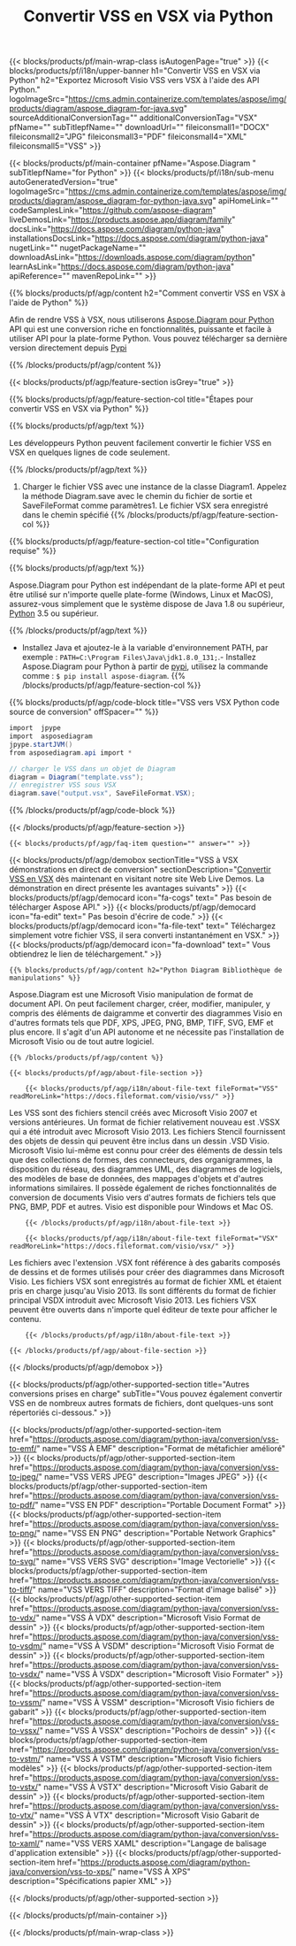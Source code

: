 ﻿---
title: Convertir VSS en VSX via Python 
weight: 1960
url: /fr/python-java/conversion/vss-to-vsx/ 
description: Exemple de code de conversion Python pour le format VSS vers le fichier VSX. Utilisez cet exemple de code pour convertir VSS en VSX dans n'importe quelle application basée sur Python.
---
{{< blocks/products/pf/main-wrap-class isAutogenPage="true" >}}
{{< blocks/products/pf/i18n/upper-banner h1="Convertir VSS en VSX via Python" h2="Exportez Microsoft Visio VSS vers VSX à l\'aide des API Python." logoImageSrc="https://cms.admin.containerize.com/templates/aspose/img/products/diagram/aspose_diagram-for-java.svg" sourceAdditionalConversionTag="" additionalConversionTag="VSX" pfName="" subTitlepfName="" downloadUrl="" fileiconsmall1="DOCX" fileiconsmall2="JPG" fileiconsmall3="PDF" fileiconsmall4="XML" fileiconsmall5="VSS" >}}

{{< blocks/products/pf/main-container pfName="Aspose.Diagram " subTitlepfName="for Python" >}}
{{< blocks/products/pf/i18n/sub-menu autoGeneratedVersion="true" logoImageSrc="https://cms.admin.containerize.com/templates/aspose/img/products/diagram/aspose_diagram-for-python-java.svg" apiHomeLink="" codeSamplesLink="https://github.com/aspose-diagram" liveDemosLink="https://products.aspose.app/diagram/family" docsLink="https://docs.aspose.com/diagram/python-java" installationsDocsLink="https://docs.aspose.com/diagram/python-java" nugetLink="" nugetPackageName="" downloadAsLink="https://downloads.aspose.com/diagram/python" learnAsLink="https://docs.aspose.com/diagram/python-java" apiReference="" mavenRepoLink="" >}}

{{% blocks/products/pf/agp/content h2="Comment convertir VSS en VSX à l\'aide de Python" %}}

 Afin de rendre VSS à VSX, nous utiliserons
 [Aspose.Diagram pour Python](https://products.aspose.com/diagram/python-java/) 
 API qui est une conversion riche en fonctionnalités, puissante et facile à utiliser API pour la plate-forme Python. Vous pouvez télécharger sa dernière version directement depuis
 [Pypi](https://pypi.org/project/aspose-diagram/) 

{{% /blocks/products/pf/agp/content %}}

{{< blocks/products/pf/agp/feature-section isGrey="true" >}}

{{% blocks/products/pf/agp/feature-section-col title="Étapes pour convertir VSS en VSX via Python" %}}

{{% blocks/products/pf/agp/text %}}

 Les développeurs Python peuvent facilement convertir le fichier VSS en VSX en quelques lignes de code seulement.

{{% /blocks/products/pf/agp/text %}}

1. Charger le fichier VSS avec une instance de la classe Diagram1. Appelez la méthode Diagram.save avec le chemin du fichier de sortie et SaveFileFormat comme paramètres1. Le fichier VSX sera enregistré dans le chemin spécifié
{{% /blocks/products/pf/agp/feature-section-col %}}

{{% blocks/products/pf/agp/feature-section-col title="Configuration requise" %}}

{{% blocks/products/pf/agp/text %}}

 Aspose.Diagram pour Python est indépendant de la plate-forme API et peut être utilisé sur n'importe quelle plate-forme (Windows, Linux et MacOS), assurez-vous simplement que le système dispose de Java 1.8 ou supérieur, [Python](https://www.python.org/downloads/) 3.5 ou supérieur. 
 
{{% /blocks/products/pf/agp/text %}}

- Installez Java et ajoutez-le à la variable d'environnement PATH, par exemple : <code>PATH=C:\Program Files\Java\jdk1.8.0_131;</code>.- Installez Aspose.Diagram pour Python à partir de <a href="https://pypi.org/project/aspose-diagram/">pypi</a>, utilisez la commande comme : <code>$ pip install aspose-diagram</code>.
{{% /blocks/products/pf/agp/feature-section-col %}}

{{% blocks/products/pf/agp/code-block title="VSS vers VSX Python code source de conversion" offSpacer="" %}}

```cs
import  jpype     
import  asposediagram     
jpype.startJVM() 
from asposediagram.api import *

// charger le VSS dans un objet de Diagram 
diagram = Diagram("template.vss");
// enregistrer VSS sous VSX 
diagram.save("output.vsx", SaveFileFormat.VSX);   


```

{{% /blocks/products/pf/agp/code-block %}}

{{< /blocks/products/pf/agp/feature-section >}}

    {{< blocks/products/pf/agp/faq-item question="" answer="" >}}
 

<!-- aboutfile Starts -->

{{< blocks/products/pf/agp/demobox sectionTitle="VSS à VSX démonstrations en direct de conversion" sectionDescription="[Convertir VSS en VSX](https://products.aspose.app/diagram/conversion/vss-to-vsx) dès maintenant en visitant notre site Web Live Demos. La démonstration en direct présente les avantages suivants" >}}
        {{< blocks/products/pf/agp/democard icon="fa-cogs" text=" Pas besoin de télécharger Aspose API." >}}
        {{< blocks/products/pf/agp/democard icon="fa-edit" text=" Pas besoin d\'écrire de code." >}}
        {{< blocks/products/pf/agp/democard icon="fa-file-text" text=" Téléchargez simplement votre fichier VSS, il sera converti instantanément en VSX." >}}
        {{< blocks/products/pf/agp/democard icon="fa-download" text=" Vous obtiendrez le lien de téléchargement." >}}

    {{% blocks/products/pf/agp/content h2="Python Diagram Bibliothèque de manipulations" %}}

 Aspose.Diagram est une Microsoft Visio manipulation de format de document API. On peut facilement charger, créer, modifier, manipuler, y compris des éléments de daigramme et convertir des diagrammes Visio en d'autres formats tels que PDF, XPS, JPEG, PNG, BMP, TIFF, SVG, EMF et plus encore. Il s'agit d'un API autonome et ne nécessite pas l'installation de Microsoft Visio ou de tout autre logiciel.  



    {{% /blocks/products/pf/agp/content %}}

    {{< blocks/products/pf/agp/about-file-section >}}

        {{< blocks/products/pf/agp/i18n/about-file-text fileFormat="VSS" readMoreLink="https://docs.fileformat.com/visio/vss/" >}}

Les VSS sont des fichiers stencil créés avec Microsoft Visio 2007 et versions antérieures. Un format de fichier relativement nouveau est .VSSX qui a été introduit avec Microsoft Visio 2013. Les fichiers Stencil fournissent des objets de dessin qui peuvent être inclus dans un dessin .VSD Visio. Microsoft Visio lui-même est connu pour créer des éléments de dessin tels que des collections de formes, des connecteurs, des organigrammes, la disposition du réseau, des diagrammes UML, des diagrammes de logiciels, des modèles de base de données, des mappages d'objets et d'autres informations similaires. Il possède également de riches fonctionnalités de conversion de documents Visio vers d'autres formats de fichiers tels que PNG, BMP, PDF et autres. Visio est disponible pour Windows et Mac OS. 


        {{< /blocks/products/pf/agp/i18n/about-file-text >}}

        {{< blocks/products/pf/agp/i18n/about-file-text fileFormat="VSX" readMoreLink="https://docs.fileformat.com/visio/vsx/" >}}

Les fichiers avec l'extension .VSX font référence à des gabarits composés de dessins et de formes utilisés pour créer des diagrammes dans Microsoft Visio. Les fichiers VSX sont enregistrés au format de fichier XML et étaient pris en charge jusqu'au Visio 2013. Ils sont différents du format de fichier principal VSDX introduit avec Microsoft Visio 2013. Les fichiers VSX peuvent être ouverts dans n'importe quel éditeur de texte pour afficher le contenu. 


        {{< /blocks/products/pf/agp/i18n/about-file-text >}}

    {{< /blocks/products/pf/agp/about-file-section >}}

{{< /blocks/products/pf/agp/demobox >}}

<!-- aboutfile Ends -->

{{< blocks/products/pf/agp/other-supported-section title="Autres conversions prises en charge" subTitle="Vous pouvez également convertir VSS en de nombreux autres formats de fichiers, dont quelques-uns sont répertoriés ci-dessous." >}}

{{< blocks/products/pf/agp/other-supported-section-item href="https://products.aspose.com/diagram/python-java/conversion/vss-to-emf/" name="VSS À EMF" description="Format de métafichier amélioré" >}}
{{< blocks/products/pf/agp/other-supported-section-item href="https://products.aspose.com/diagram/python-java/conversion/vss-to-jpeg/" name="VSS VERS JPEG" description="Images JPEG" >}}
{{< blocks/products/pf/agp/other-supported-section-item href="https://products.aspose.com/diagram/python-java/conversion/vss-to-pdf/" name="VSS EN PDF" description="Portable Document Format" >}}
{{< blocks/products/pf/agp/other-supported-section-item href="https://products.aspose.com/diagram/python-java/conversion/vss-to-png/" name="VSS EN PNG" description="Portable Network Graphics" >}}
{{< blocks/products/pf/agp/other-supported-section-item href="https://products.aspose.com/diagram/python-java/conversion/vss-to-svg/" name="VSS VERS SVG" description="Image Vectorielle" >}}
{{< blocks/products/pf/agp/other-supported-section-item href="https://products.aspose.com/diagram/python-java/conversion/vss-to-tiff/" name="VSS VERS TIFF" description="Format d\'image balisé" >}}
{{< blocks/products/pf/agp/other-supported-section-item href="https://products.aspose.com/diagram/python-java/conversion/vss-to-vdx/" name="VSS À VDX" description="Microsoft Visio Format de dessin" >}}
{{< blocks/products/pf/agp/other-supported-section-item href="https://products.aspose.com/diagram/python-java/conversion/vss-to-vsdm/" name="VSS À VSDM" description="Microsoft Visio Format de dessin" >}}
{{< blocks/products/pf/agp/other-supported-section-item href="https://products.aspose.com/diagram/python-java/conversion/vss-to-vsdx/" name="VSS À VSDX" description="Microsoft Visio Formater" >}}
{{< blocks/products/pf/agp/other-supported-section-item href="https://products.aspose.com/diagram/python-java/conversion/vss-to-vssm/" name="VSS À VSSM" description="Microsoft Visio fichiers de gabarit" >}}
{{< blocks/products/pf/agp/other-supported-section-item href="https://products.aspose.com/diagram/python-java/conversion/vss-to-vssx/" name="VSS À VSSX" description="Pochoirs de dessin" >}}
{{< blocks/products/pf/agp/other-supported-section-item href="https://products.aspose.com/diagram/python-java/conversion/vss-to-vstm/" name="VSS À VSTM" description="Microsoft Visio fichiers modèles" >}}
{{< blocks/products/pf/agp/other-supported-section-item href="https://products.aspose.com/diagram/python-java/conversion/vss-to-vstx/" name="VSS À VSTX" description="Microsoft Visio Gabarit de dessin" >}}
{{< blocks/products/pf/agp/other-supported-section-item href="https://products.aspose.com/diagram/python-java/conversion/vss-to-vtx/" name="VSS À VTX" description="Microsoft Visio Gabarit de dessin" >}}
{{< blocks/products/pf/agp/other-supported-section-item href="https://products.aspose.com/diagram/python-java/conversion/vss-to-xaml/" name="VSS VERS XAML" description="Langage de balisage d\'application extensible" >}}
{{< blocks/products/pf/agp/other-supported-section-item href="https://products.aspose.com/diagram/python-java/conversion/vss-to-xps/" name="VSS À XPS" description="Spécifications papier XML" >}}

{{< /blocks/products/pf/agp/other-supported-section >}}

{{< /blocks/products/pf/main-container >}}
    
{{< /blocks/products/pf/main-wrap-class >}}